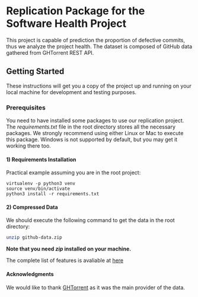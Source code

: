 # Replication Package for the Software Health Project

This project is capable of prediction the proportion of defective commits, thus we analyze the project health. The dataset is composed of GitHub data gathered from GHTorrent REST API.

## Getting Started

These instructions will get you a copy of the project up and running on your local machine for development and testing purposes.

### Prerequisites

You need to have installed some packages to use our replication project. The *requirements.txt* file in the root directory stores all the necessary packages. We strongly recommend using either Linux or Mac to execute this package. Windows is not supported by default, but you may get it working there too.

<h4>1) Requirements Installation</h4>

Practical example assuming you are in the root project:

```shell
virtualenv -p python3 venv
source venv/bin/activate
python3 install -r requirements.txt
```

<h4>2) Compressed Data</h4>

We should execute the following command to get the data in the root directory:

```bash
unzip github-data.zip
```

**Note that you need *zip* installed on your machine.**

The complete list of features is avaliable at [here](https://github.com/anonymous-replication/replication-package-github/blob/master/features.md)

<h4> Acknowledgments </h4>

We would like to thank [GHTorrent](https://ghtorrent.org/) as it was the main provider of the data.
